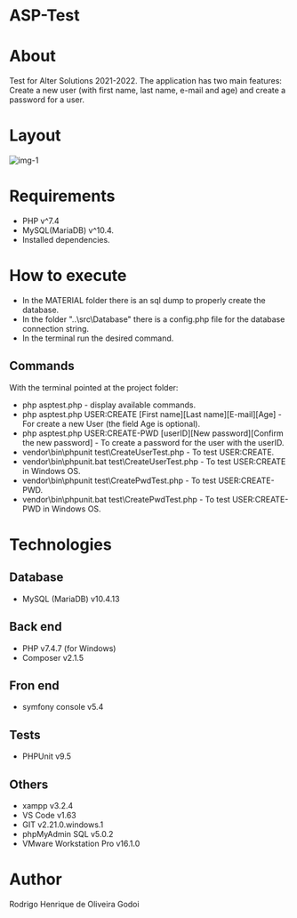 # ASP-Test

# About

Test for Alter Solutions 2021-2022.
The application has two main features: Create a new user (with first name, last name, e-mail and age) and create a password for a user.


# Layout
![img-1](https://user-images.githubusercontent.com/31027616/146717769-a0f9d35b-673a-4a82-9a4c-dfff35a9bf0f.png)



# Requirements
- PHP v^7.4
- MySQL(MariaDB) v^10.4.
- Installed dependencies.

# How to execute
- In the MATERIAL folder there is an sql dump to properly create the database.
- In the folder "..\src\Database\" there is a config.php file for the database connection string.
- In the terminal run the desired command.

## Commands
With the terminal pointed at the project folder:
- php asptest.php - display available commands.
- php asptest.php USER:CREATE [First name][Last name][E-mail][Age] - For create a new User (the field Age is optional).
- php asptest.php USER:CREATE-PWD [userID][New password][Confirm the new password] - To create a password for the user with the userID.
- vendor\bin\phpunit test\CreateUserTest.php - To test USER:CREATE.
- vendor\bin\phpunit.bat test\CreateUserTest.php - To test USER:CREATE in Windows OS.
- vendor\bin\phpunit test\CreatePwdTest.php - To test USER:CREATE-PWD.
- vendor\bin\phpunit.bat test\CreatePwdTest.php - To test USER:CREATE-PWD in Windows OS.

# Technologies

## Database
- MySQL (MariaDB) v10.4.13

## Back end
- PHP v7.4.7 (for Windows)
- Composer v2.1.5

## Fron end
- symfony console v5.4

## Tests 
- PHPUnit v9.5

## Others
- xampp v3.2.4
- VS Code v1.63
- GIT v2.21.0.windows.1
- phpMyAdmin SQL v5.0.2
- VMware Workstation Pro v16.1.0 

# Author
Rodrigo Henrique de Oliveira Godoi


